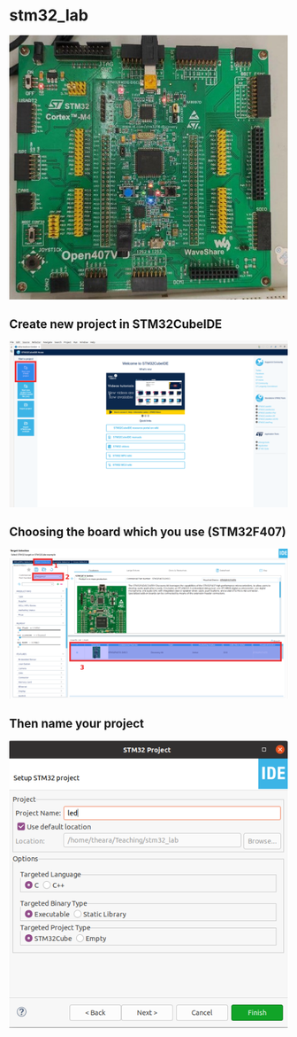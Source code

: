 # stm32_lab


![stm32F407VGT6](https://github.com/Theara-Seng/stm32_lab/blob/main/image/stm32f407.jpg)



## Create new project in STM32CubeIDE




![stm32F407VGT6](https://github.com/Theara-Seng/stm32_lab/blob/main/image/new_project.png)



## Choosing the board which you use (STM32F407)



![stm32F407VGT6](https://github.com/Theara-Seng/stm32_lab/blob/main/image/board_selector.png)



## Then name your project 



![stm32F407VGT6](https://github.com/Theara-Seng/stm32_lab/blob/main/image/project_name.png)
